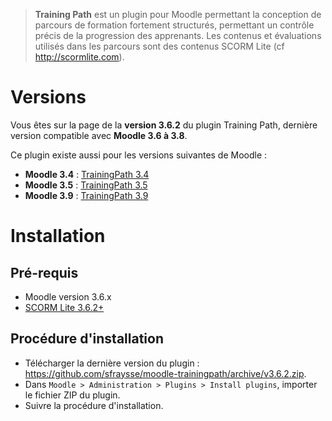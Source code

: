 > **Training Path** est un plugin pour Moodle permettant la conception de parcours de formation fortement structurés, permettant un contrôle précis de la progression des apprenants. Les contenus et évaluations utilisés dans les parcours sont des contenus SCORM Lite (cf http://scormlite.com).


# Versions

Vous êtes sur la page de la **version 3.6.2** du plugin Training Path, dernière version compatible avec **Moodle 3.6 à 3.8**.

Ce plugin existe aussi pour les versions suivantes de Moodle :
- **Moodle 3.4** : [TrainingPath 3.4](https://github.com/sfraysse/moodle-trainingpath/tree/3.4)
- **Moodle 3.5** : [TrainingPath 3.5](https://github.com/sfraysse/moodle-trainingpath/tree/3.5)
- **Moodle 3.9** : [TrainingPath 3.9](https://github.com/sfraysse/moodle-trainingpath/tree/3.9)


# Installation


## Pré-requis

- Moodle version 3.6.x
- [SCORM Lite 3.6.2+](https://github.com/sfraysse/moodle-scormlite/tree/3.6)


## Procédure d'installation

- Télécharger la dernière version du plugin : https://github.com/sfraysse/moodle-trainingpath/archive/v3.6.2.zip.
- Dans `Moodle > Administration > Plugins > Install plugins`, importer le fichier ZIP du plugin.
- Suivre la procédure d'installation.



